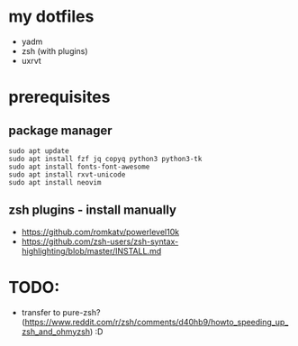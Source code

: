 # my dotfiles

* yadm
* zsh (with plugins)
* uxrvt

# prerequisites
## package manager
```
sudo apt update
sudo apt install fzf jq copyq python3 python3-tk
sudo apt install fonts-font-awesome
sudo apt install rxvt-unicode
sudo apt install neovim
```
## zsh plugins - install manually
* https://github.com/romkatv/powerlevel10k
* https://github.com/zsh-users/zsh-syntax-highlighting/blob/master/INSTALL.md

# TODO:
* transfer to pure-zsh? (https://www.reddit.com/r/zsh/comments/d40hb9/howto_speeding_up_zsh_and_ohmyzsh) :D

